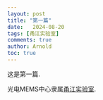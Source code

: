 ```yaml
---
layout: post
title: "第一篇"
date:   2024-08-20
tags: [甬江实验室]
comments: true
author: Arnold
toc: true
---
```


这是第一篇.

<!-- more -->


光电MEMS中心隶属[甬江实验室](https://www.ylab.ac.cn/). 
